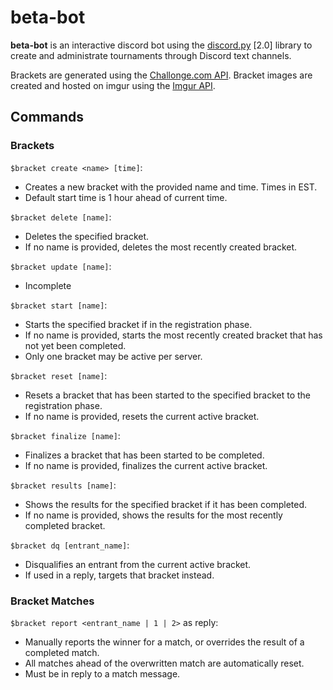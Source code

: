 # **beta-bot**
**beta-bot** is an interactive discord bot using the [discord.py](https://discordpy.readthedocs.io/en/stable/) [2.0] library to create and administrate tournaments through Discord text channels.

Brackets are generated using the [Challonge.com API](https://api.challonge.com/v1). Bracket images are created and hosted on imgur using the [Imgur API](https://apidocs.imgur.com/).

## Commands
### Brackets
`$bracket create <name> [time]`:
- Creates a new bracket with the provided name and time. Times in EST.
- Default start time is 1 hour ahead of current time. 

`$bracket delete [name]`:
- Deletes the specified bracket. 
- If no name is provided, deletes the most recently created bracket.

`$bracket update [name]`:
- Incomplete

`$bracket start [name]`:
- Starts the specified bracket if in the registration phase. 
- If no name is provided, starts the most recently created bracket that has not yet been completed.
- Only one bracket may be active per server.

`$bracket reset [name]`:
- Resets a bracket that has been started to the specified bracket to the registration phase. 
- If no name is provided, resets the current active bracket.

`$bracket finalize [name]`:
- Finalizes a bracket that has been started to be completed. 
- If no name is provided, finalizes the current active bracket.

`$bracket results [name]`:
- Shows the results for the specified bracket if it has been completed. 
- If no name is provided, shows the results for the most recently completed bracket.

`$bracket dq [entrant_name]`:
- Disqualifies an entrant from the current active bracket.
- If used in a reply, targets that bracket instead.

### Bracket Matches
`$bracket report <entrant_name | 1 | 2>` as reply:
- Manually reports the winner for a match, or overrides the result of a completed match.
- All matches ahead of the overwritten match are automatically reset.
- Must be in reply to a match message.
